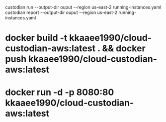 
custodian run --output-dir ouput --region us-east-2 running-instances.yaml
custodian report --output-dir ouput --region us-east-2 running-instances.yaml

#  docker build -t kkaaee1990/cloud-custodian-aws:latest .  && docker push  kkaaee1990/cloud-custodian-aws:latest
#  docker run -d -p 8080:80 kkaaee1990/cloud-custodian-aws:latest 